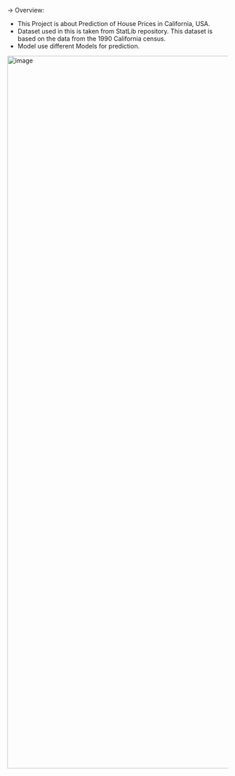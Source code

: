 -> Overview:
  - This Project is about Prediction of House Prices in California, USA.
  - Dataset used in this is taken from StatLib repository. This dataset is based on the data from the 1990 California census.
  - Model use different Models for prediction.
<img width="1616" height="1625" alt="image" src="https://github.com/user-attachments/assets/123793db-3310-45e4-8598-50602819006d" />

  
